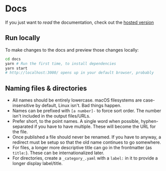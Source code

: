 # Docs

If you just want to _read_ the documentation, check out the [hosted version](https://docs.acorn.io)

## Run locally

To make changes to the docs and preview those changes locally:

```bash
cd docs
yarn # Run the first time, to install dependencies
yarn start
# http://localhost:3000/ opens up in your default browser, probably
```

## Naming files & directories

- All names should be entirely lowercase.  macOS filesystems are case-insensitive by default, Linux isn't.  Bad things happen.
- Names can be prefixed with `[a number]-` to force sort order.  The number isn't included in the output files/URLs.
- Prefer short, to the point names.  A single word when possible, hyphen-separated if you have to have multiple.  These will become the URL for the file.
- Once published a file should never be renamed.  If you have to anyway, a redirect must be setup so that the old name continues to go somewhere.
- For files, a longer more descriptive title can go in the frontmatter (as `title:`).  These can be internationalized later.
- For directories, create a `_category_.yaml` with a `label:` in it to provide a longer display label/title.
